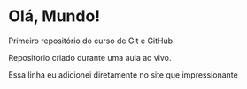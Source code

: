 # Olá, Mundo!
 Primeiro repositório do curso de Git e GitHub

Repositorio criado durante uma aula ao vivo.

Essa linha eu adicionei diretamente no site que impressionante

